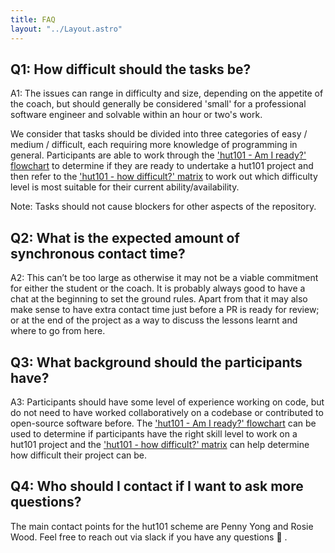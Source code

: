 ```yaml
---
title: FAQ
layout: "../Layout.astro"
---
```


## Q1: How difficult should the tasks be?

A1: The issues can range in difficulty and size, depending on the appetite of the coach, but should generally be considered 'small' for a professional software engineer and solvable within an hour or two's work.

We consider that tasks should be divided into three categories of easy / medium / difficult, each requiring more knowledge of programming in general. Participants are able to work through the ['hut101 - Am I ready?' flowchart](https://docs.google.com/drawings/d/1hHkMCdJ0SAgaMqT0xfnh-EppK-ANNzPR0FQ_7RzCv38/edit?usp=sharing) to determine if they are ready to undertake a hut101 project and then refer to the ['hut101 - how difficult?' matrix](https://docs.google.com/drawings/d/1vPE26eq55vU-WD9zXz7MGyht3CFbjbwILr2Pww5PdDo/edit?usp=sharing) to work out which difficulty level is most suitable for their current ability/availability.

Note: Tasks should not cause blockers for other aspects of the repository.

## Q2: What is the expected amount of synchronous contact time?

A2: This can’t be too large as otherwise it may not be a viable commitment for either the student or the coach. It is probably always good to have a chat at the beginning to set the ground rules. Apart from that it may also make sense to have extra contact time just before a PR is ready for review; or at the end of the project as a way to discuss the lessons learnt and where to go from here.

## Q3: What background should the participants have?

A3: Participants should have some level of experience working on code, but do not need to have worked collaboratively on a codebase or contributed to open-source software before. The ['hut101 - Am I ready?' flowchart](https://docs.google.com/drawings/d/1hHkMCdJ0SAgaMqT0xfnh-EppK-ANNzPR0FQ_7RzCv38/edit?usp=sharing) can be used to determine if participants have the right skill level to work on a hut101 project and the ['hut101 - how difficult?' matrix](https://docs.google.com/drawings/d/1vPE26eq55vU-WD9zXz7MGyht3CFbjbwILr2Pww5PdDo/edit?usp=sharing) can help determine how difficult their project can be.

## Q4: Who should I contact if I want to ask more questions?

The main contact points for the hut101 scheme are Penny Yong and Rosie Wood. Feel free to reach out via slack if you have any questions 🤗 .
